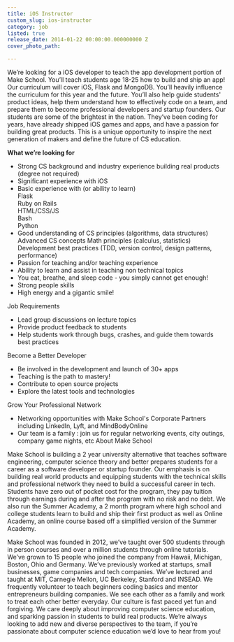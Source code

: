 ```yaml
---
title: iOS Instructor
custom_slug: ios-instructor
category: job
listed: true
release_date: 2014-01-22 00:00:00.000000000 Z
cover_photo_path: 

---
```

We’re looking for a iOS developer to teach the app development portion of Make School. You’ll teach students age 18-25 how to build and ship an app! Our curriculum will cover iOS, Flask and MongoDB. You’ll heavily influence the curriculum for this year and the future. You’ll also help guide students' product ideas, help them understand how to effectively code on a team, and prepare them to become professional developers and startup founders.
Our students are some of the brightest in the nation. They’ve been coding for years, have already shipped iOS games and apps, and have a passion for building great products. This is a unique opportunity to inspire the next generation of makers and define the future of CS education.

<b>What we’re looking for</b>

- Strong CS background and industry experience building real products (degree not required)
- Significant experience with iOS
- Basic experience with (or ability to learn)<br>
     Flask <br>
     Ruby on Rails <br> 
     HTML/CSS/JS <br>
     Bash <br>
     Python <br>
- Good understanding of
     CS principles (algorithms, data structures)
     Advanced CS concepts
     Math principles (calculus, statistics)
     Development best practices (TDD, version control, design patterns, performance)
- Passion for teaching and/or teaching experience
- Ability to learn and assist in teaching non technical topics
- You eat, breathe, and sleep code - you simply cannot get enough!
- Strong people skills
- High energy and a gigantic smile!

Job Requirements

- Lead group discussions on lecture topics
- Provide product feedback to students
- Help students work through bugs, crashes, and guide them towards best practices

Become a Better Developer

- Be involved in the development and launch of 30+ apps
- Teaching is the path to mastery!
- Contribute to open source projects
- Explore the latest tools and technologies

Grow Your Professional Network

- Networking opportunities with Make School's Corporate Partners including LinkedIn, Lyft, and MindBodyOnline
- Our team is a family : join us for regular networking events, city outings, company game nights, etc
About Make School


Make School is building a 2 year university alternative that teaches software engineering, computer science theory and better prepares students for a career as a software developer or startup founder. Our emphasis is on building real world products and equipping students with the technical skills and professional network they need to build a successful career in tech. Students have zero out of pocket cost for the program, they pay tuition through earnings during and after the program with no risk and no debt. We also run the Summer Academy, a 2 month program where high school and college students learn to build and ship their first product as well as Online Academy, an online course based off a simplified version of the Summer Academy.


Make School was founded in 2012, we’ve taught over 500 students through in person courses and over a million students through online tutorials. We’ve grown to 15 people who joined the company from Hawaii, Michigan, Boston, Ohio and Germany. We’ve previously worked at startups, small businesses, game companies and tech companies. We’ve lectured and taught at MIT, Carnegie Mellon, UC Berkeley, Stanford and INSEAD. We frequently volunteer to teach beginners coding basics and mentor entrepreneurs building companies. We see each other as a family and work to treat each other better everyday. Our culture is fast paced yet fun and forgiving. We care deeply about improving computer science education, and sparking passion in students to build real products. We’re always looking to add new and diverse perspectives to the team, if you’re passionate about computer science education we’d love to hear from you!
